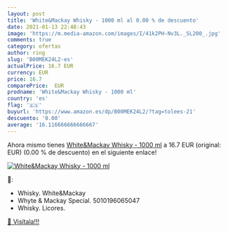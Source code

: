 ```yaml
---
layout: post
title: 'White&Mackay Whisky - 1000 ml al 0.00 % de descuento'
date: 2021-01-13 22:48:43
image: 'https://m.media-amazon.com/images/I/41k2PH-Nv3L._SL200_.jpg'
comments: true
category: ofertas
author: ring
slug: 'B00MEK24L2-es'
actualPrice: 16.7 EUR
currency: EUR
price: 16.7
comparePrice:  EUR
prodname: 'White&Mackay Whisky - 1000 ml'
country: 'es'
flag: '🇪🇸'
buyurl: 'https://www.amazon.es/dp/B00MEK24L2/?tag=tolees-21'
descuento: '0.00'
average: '16.116666666666667'
---
```


Ahora mismo tienes [White&Mackay Whisky - 1000 ml](https://www.amazon.es/dp/B00MEK24L2/?tag=tolees-21) a 16.7 EUR (original:  EUR) (0.00 %  de descuento) en el siguiente enlace!

[![White&Mackay Whisky - 1000 ml](https://m.media-amazon.com/images/I/41k2PH-Nv3L._SL200_.jpg)](https://www.amazon.es/dp/B00MEK24L2/?tag=tolees-21)

🔎:

- Whisky. White&Mackay
- Whyte & Mackay Special. 5010196065047
- Whisky. Licores.

[🛒 Visítala!!!](https://www.amazon.es/dp/B00MEK24L2/?tag=tolees-21)
